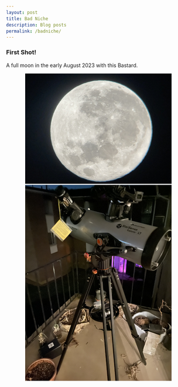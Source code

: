 ```yaml
---
layout: post
title: Bad Niche
description: Blog posts
permalink: /badniche/
---
```

<h3>First Shot!</h3>
A full moon in the early August 2023 with this Bastard. 
<p align="center">
	<img src="/assets/images/first-full-moon.jpg" width="400" alt="Fig. 1. The full moon and the telescope" class="figure-image-post"><br>
	<img src="/assets/images/my-telescope.jpg" width="400" alt="Fig. 1. The full moon and the telescope" class="figure-image-post"><br>
</p>
